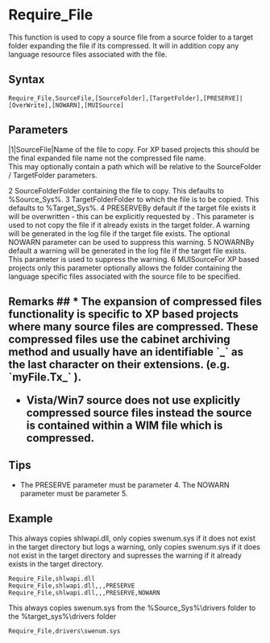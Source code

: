 # Require\_File #

This function is used to copy a source file from a source folder to a target folder expanding the file if its compressed. It will in addition copy any language resource files associated with the file.

## Syntax ##
```
Require_File,SourceFile,[SourceFolder],[TargetFolder],[PRESERVE]|[OverWrite],[NOWARN],[MUISource]
```

## Parameters ##
|1|SourceFile|Name of the file to copy. For XP based projects this should be the final expanded file name not the compressed file name.<br> This may optionally contain a path which will be relative to the SourceFolder / TargetFolder parameters.<br>
<tr><td>2 </td><td>SourceFolder</td><td>Folder containing the file to copy. This defaults to %Source_Sys%.</td></tr>
<tr><td>3 </td><td>TargetFolder</td><td>Folder to which the file is to be copied. This defaults to %Target_Sys%.</td></tr>
<tr><td>4 </td><td>PRESERVE</td><td>By default if the target file exists it will be overwritten - this can be explicitly requested by . This parameter is used to not copy the file if it already exists in the target folder. A warning will be generated in the log file if the target file exists. The optional NOWARN parameter can be used to suppress this warning.</td></tr>
<tr><td>5 </td><td>NOWARN</td><td>By default a warning will be generated in the log file if the target file exists. This parameter is used to suppress the warning.</td></tr>
<tr><td>6 </td><td>MUISource</td><td>For XP based projects only this parameter optionally allows the folder containing the language specific files associated with the source file to be specified.</td></tr></tbody></table>

<h2>Remarks ##
  * The expansion of compressed files functionality is specific to XP based projects where many source files are compressed. These compressed files use the cabinet archiving method and usually have an identifiable `_` as the last character on their extensions. (e.g. `myFile.Tx_` ).

  * Vista/Win7 source does not use explicitly compressed source files instead the source is contained within a WIM file which is compressed.

## Tips ##
  * The PRESERVE parameter must be parameter 4. The NOWARN parameter must be parameter 5.

## Example ##
This always copies shlwapi.dll, only copies swenum.sys if it does not exist in the target directory but logs a warning, only copies swenum.sys if it does not exist in the target directory and supresses the warning if it already exists in the target directory.
```
Require_File,shlwapi.dll
Require_File,shlwapi.dll,,,PRESERVE
Require_File,shlwapi.dll,,,PRESERVE,NOWARN
```

This always copies swenum.sys from the %Source\_Sys%\drivers folder to the %target\_sys%\drivers folder
```
Require_File,drivers\swenum.sys
```